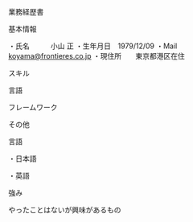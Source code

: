 
業務経歴書

基本情報

・氏名　　　小山 正
・生年月日　1979/12/09 
・Mail　　　koyama@frontieres.co.jp
・現住所　　東京都港区在住

スキル

言語

フレームワーク

その他

言語

・日本語

・英語

強み


やったことはないが興味があるもの